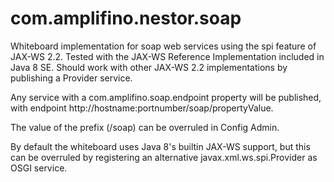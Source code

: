 # com.amplifino.nestor.soap

Whiteboard implementation for soap web services using the spi feature of JAX-WS 2.2.
Tested with the JAX-WS Reference Implementation included in Java 8 SE.
Should work with other JAX-WS 2.2 implementations by publishing a Provider service.

Any service with a com.amplifino.soap.endpoint property will be published,
with endpoint http://hostname:portnumber/soap/propertyValue. 

The value of the prefix (/soap) can be overruled in Config Admin.

By default the whiteboard uses Java 8's builtin JAX-WS support, 
but this can be overruled by registering an alternative javax.xml.ws.spi.Provider as OSGI service.  
 



